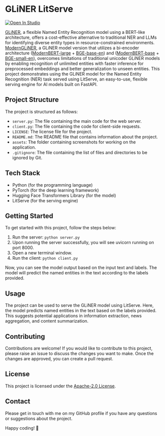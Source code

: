# GLiNER LitServe

[![Open In Studio](https://pl-bolts-doc-images.s3.us-east-2.amazonaws.com/app-2/studio-badge.svg)](https://lightning.ai/sitammeur/studios/gliner-litserve)

[GLiNER](https://github.com/urchade/GLiNER), a flexible Named Entity Recognition model using a BERT-like architecture, offers a cost-effective alternative to traditional NER and LLMs for identifying diverse entity types in resource-constrained environments. [ModernGLiNER](https://huggingface.co/collections/knowledgator/moderngliner-676ac733bec0aa50e5923c00), a GLiNER model version that utilizes a bi-encoder architecture ([ModernBERT-large](https://huggingface.co/answerdotai/ModernBERT-large) + [BGE-base-en](https://huggingface.co/BAAI/bge-base-en-v1.5)) and ([ModernBERT-base](https://huggingface.co/answerdotai/ModernBERT-base) + [BGE-small-en](https://huggingface.co/BAAI/bge-small-en-v1.5)), overcomes limitations of traditional unicoder GLiNER models by enabling recognition of unlimited entities with faster inference for preprocessed embeddings and better generalization to unseen entities. This project demonstrates using the GLiNER model for the Named Entity Recognition (NER) task served using LitServe, an easy-to-use, flexible serving engine for AI models built on FastAPI.

## Project Structure

The project is structured as follows:

- `server.py`: The file containing the main code for the web server.
- `client.py`: The file containing the code for client-side requests.
- `LICENSE`: The license file for the project.
- `README.md`: The README file that contains information about the project.
- `assets`: The folder containing screenshots for working on the application.
- `.gitignore`: The file containing the list of files and directories to be ignored by Git.

## Tech Stack

- Python (for the programming language)
- PyTorch (for the deep learning framework)
- Hugging Face Transformers Library (for the model)
- LitServe (for the serving engine)

## Getting Started

To get started with this project, follow the steps below:

1. Run the server: `python server.py`
2. Upon running the server successfully, you will see uvicorn running on port 8000.
3. Open a new terminal window.
4. Run the client: `python client.py`

Now, you can see the model output based on the input text and labels. The model will predict the named entities in the text according to the labels provided.

## Usage

The project can be used to serve the GLiNER model using LitServe. Here, the model predicts named entities in the text based on the labels provided. This suggests potential applications in information extraction, news aggregation, and content summarization.

## Contributing

Contributions are welcome! If you would like to contribute to this project, please raise an issue to discuss the changes you want to make. Once the changes are approved, you can create a pull request.

## License

This project is licensed under the [Apache-2.0 License](LICENSE).

## Contact

Please get in touch with me on my GitHub profile if you have any questions or suggestions about the project.

Happy coding! 🚀

